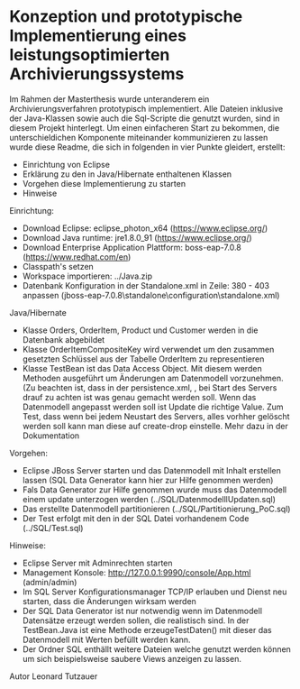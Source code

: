 # Konzeption und prototypische Implementierung eines leistungsoptimierten Archivierungssystems
Im Rahmen der Masterthesis wurde unteranderem ein Archivierungsverfahren prototypisch implementiert. Alle Dateien inklusive der Java-Klassen sowie auch die Sql-Scripte die genutzt wurden, sind in diesem Projekt hinterlegt. Um einen einfacheren Start zu bekommen, die unterschieldichen Komponente miteinander kommunizieren zu lassen wurde diese Readme, die sich in folgenden in vier Punkte gleidert, erstellt:
- Einrichtung von Eclipse
- Erklärung zu den in Java/Hibernate enthaltenen Klassen
- Vorgehen diese Implementierung zu starten
- Hinweise

Einrichtung:
- Download Eclipse: eclipse_photon_x64 (https://www.eclipse.org/)
- Download Java runtime: jre1.8.0_91 (https://www.eclipse.org/)
- Download Enterprise Application Plattform: boss-eap-7.0.8 (https://www.redhat.com/en)
- Classpath's setzen
- Workspace importieren: ../Java.zip
- Datenbank Konfiguration in der Standalone.xml in Zeile: 380 - 403 anpassen (jboss-eap-7.0.8\standalone\configuration\standalone.xml)

Java/Hibernate
- Klasse Orders, OrderItem, Product und Customer werden in die Datenbank abgebildet
- Klasse OrderItemCompositeKey wird verwendet um den zusammen gesetzten Schlüssel aus der Tabelle OrderItem zu representieren
- Klasse TestBean ist das Data Access Object. Mit diesem werden Methoden ausgeführt um Änderungen am Datenmodell vorzunehmen. (Zu beachten ist, dass in der persistence.xml, <property name="hibernate.hbm2ddl.auto" value="update"/>, bei Start des Servers drauf zu achten ist was genau gemacht werden soll. Wenn das Datenmodell angepasst werden soll ist Update die richtige Value. Zum Test, dass wenn bei jedem Neustart des Servers, alles vorhher gelöscht werden soll kann man diese auf create-drop einstelle. Mehr dazu in der Dokumentation

Vorgehen:
- Eclipse JBoss Server starten und das Datenmodell mit Inhalt erstellen lassen (SQL Data Generator kann hier zur Hilfe genommen werden)
- Fals Data Generator zur Hilfe genommen wurde muss das Datenmodell einem update unterzogen werden (../SQL/DatenmodelllUpdaten.sql)
- Das erstellte Datenmodell partitionieren (../SQL/Partitionierung_PoC.sql)
- Der Test erfolgt mit den in der SQL Datei vorhandenem Code (../SQL/Test.sql)

Hinweise:
- Eclipse Server mit Adminrechten starten
- Management Konsole: http://127.0.0.1:9990/console/App.html (admin/admin)
- Im SQL Server Konfigurationsmanager TCP/IP erlauben und Dienst neu starten, dass die Änderungen wirksam werden
- Der SQL Data Generator ist nur notwendig wenn im Datenmodell Datensätze erzeugt werden sollen, die realistisch sind. In der TestBean.Java ist eine Methode erzeugeTestDaten() mit dieser das Datenmodell mit Werten befüllt werden kann. 
- Der Ordner SQL enthällt weitere Dateien welche genutzt werden können um sich beispielsweise saubere Views anzeigen zu lassen.

Autor
Leonard Tutzauer
